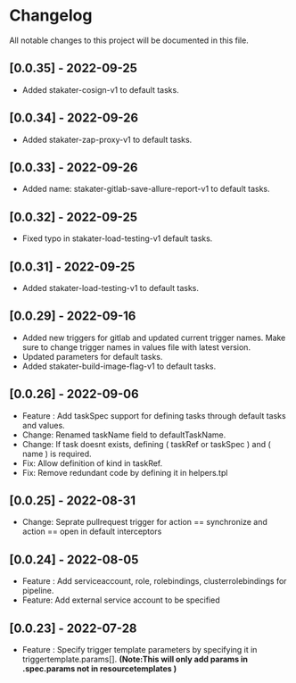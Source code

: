 # Changelog

All notable changes to this project will be documented in this file.

## [0.0.35] - 2022-09-25
- Added stakater-cosign-v1 to default tasks.

## [0.0.34] - 2022-09-26
- Added stakater-zap-proxy-v1 to default tasks.

## [0.0.33] - 2022-09-26
- Added name: stakater-gitlab-save-allure-report-v1 to default tasks.

## [0.0.32] - 2022-09-25
- Fixed typo in stakater-load-testing-v1 default tasks.

## [0.0.31] - 2022-09-25
- Added stakater-load-testing-v1 to default tasks.

## [0.0.29] - 2022-09-16
- Added new triggers for gitlab and updated current trigger names. Make sure to change trigger names in values file with latest version.
- Updated parameters for default tasks.
- Added stakater-build-image-flag-v1 to default tasks.

## [0.0.26] - 2022-09-06

- Feature : Add taskSpec support for defining tasks through default tasks and values.
- Change: Renamed taskName field to defaultTaskName.
- Change: If task doesnt exists, defining ( taskRef or taskSpec ) and ( name ) is required.
- Fix: Allow definition of kind in taskRef.
- Fix: Remove redundant code by defining it in helpers.tpl

## [0.0.25] - 2022-08-31

- Change: Seprate pullrequest trigger for action == synchronize and action == open in default interceptors

## [0.0.24] - 2022-08-05

- Feature : Add serviceaccount, role, rolebindings, clusterrolebindings for pipeline.
- Feature: Add external service account to be specified

## [0.0.23] - 2022-07-28

- Feature : Specify trigger template parameters by specifying it in triggertemplate.params[].
<b>(Note:This will only add params in .spec.params not in resourcetemplates )
</b>

